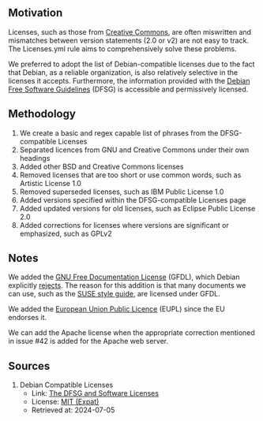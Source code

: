 ## Motivation

Licenses, such as those from [Creative Commons](https://creativecommons.org/licenses/), are often miswritten and mismatches between version statements (2.0 or v2) are not easy to track. The Licenses.yml rule aims to comprehensively solve these problems.

We preferred to adopt the list of Debian-compatible licenses due to the fact that Debian, as a reliable organization, is also relatively selective in the licenses it accepts. Furthermore, the information provided with the [Debian Free Software Guidelines](https://wiki.debian.org/DebianFreeSoftwareGuidelines) (DFSG) is accessible and permissively licensed.

## Methodology

1. We create a basic and regex capable list of phrases from the DFSG-compatible Licenses
2. Separated licences from GNU and Creative Commons under their own headings
3. Added other BSD and Creative Commons licenses
4. Removed licenses that are too short or use common words, such as Artistic License 1.0
5. Removed superseded licenses, such as IBM Public License 1.0
6. Added versions specified within the DFSG-compatible Licenses page
7. Added updated versions for old licenses, such as Eclipse Public License 2.0
8. Added corrections for licenses where versions are significant or emphasized, such as GPLv2

## Notes

We added the [GNU Free Documentation License](https://www.gnu.org/licenses/fdl-1.3.html) (GFDL), which Debian explicitly [rejects](https://people.debian.org/~srivasta/Position_Statement.xhtml). The reason for this addition is that many documents we can use, such as the [SUSE style guide](https://documentation.suse.com/style/current/single-html/docu_styleguide/), are licensed under GFDL.

We added the [European Union Public Licence](https://commission.europa.eu/content/european-union-public-licence_en) (EUPL) since the EU endorses it.

We can add the Apache license when the appropriate correction mentioned in issue #42 is added for the Apache web server.

## Sources

1. Debian Compatible Licenses
    - Link: [The DFSG and Software Licenses](https://wiki.debian.org/DFSGLicenses)
    - License: [MIT (Expat)](https://salsa.debian.org/webmaster-team/webwml/-/blob/master/english/legal/licenses/mit.wml?ref_type=heads)
    - Retrieved at: 2024-07-05
